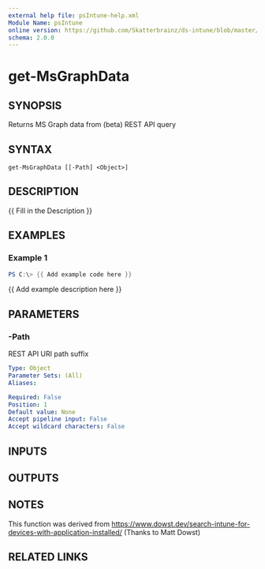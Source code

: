 ```yaml
---
external help file: psIntune-help.xml
Module Name: psIntune
online version: https://github.com/Skatterbrainz/ds-intune/blob/master/docs/Get-ManagedDevices.md
schema: 2.0.0
---
```


# get-MsGraphData

## SYNOPSIS
Returns MS Graph data from (beta) REST API query

## SYNTAX

```
get-MsGraphData [[-Path] <Object>]
```

## DESCRIPTION
{{ Fill in the Description }}

## EXAMPLES

### Example 1
```powershell
PS C:\> {{ Add example code here }}
```

{{ Add example description here }}

## PARAMETERS

### -Path
REST API URI path suffix

```yaml
Type: Object
Parameter Sets: (All)
Aliases:

Required: False
Position: 1
Default value: None
Accept pipeline input: False
Accept wildcard characters: False
```

## INPUTS

## OUTPUTS

## NOTES
This function was derived from https://www.dowst.dev/search-intune-for-devices-with-application-installed/
(Thanks to Matt Dowst)

## RELATED LINKS
